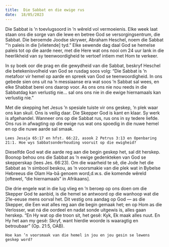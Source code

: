 ```yaml
---
title:  Die Sabbat en die ewige rus
date:  18/05/2023
---
```


Die Sabbat is ’n toevlugsoord in ’n wêreld vol vermoeienis. Elke week laat staan ons die sorge van die lewe en betree God se versorgingsentrum, die Sabbat. Die beroemde Joodse skrywer, Abraham Heschel, noem die Sabbat “’n paleis in die [vlietende] tyd.” Elke sewende dag daal God se hemelse paleis tot op die aarde neer, met die Here wat ons nooi om 24 uur lank in die heerlikheid van sy teenwoordigheid te vertoef intiem met Hom te verkeer.

In sy boek oor die prag en die gewydheid van die Sabbat, beskryf Heschel die betekenisvolheid van God se rusdag soos volg: “Die Sabbat is ’n metafoor vir hemel op aarde en spreek van God se teenwoordigheid. In ons gebede sien ons uit na ’n messiaanse era wat soos ’n Sabbat sal wees, en elke Shabbat berei ons daarop voor. As ons ons nie nou reeds in die Sabbatdag kan verlustig nie… sal ons ons nie in die ewige hiernamaals kan verlustig nie.”

Met die skepping het Jesus ’n spesiale tuiste vir ons geskep, ’n plek waar ons kan skuil. Ons is veilig daar. Die Skepper God is kant en klaar. Sy werk is afgehandel. Wanneer ons op die Sabbat rus, rus ons in sy tedere liefde. Ons rus in afwagting op die ewige rus wat ons spoedig in die nuwe hemel en op die nuwe aarde sal smaak.

`Lees Jesaja 65:17 en hfst. 66:22, asook 2 Petrus 3:13 en Openbaring 21:1. Hoe wys Sabbatsonderhouding vooruit op die ewigheid?`

Dieselfde God wat die aarde reg aan die begin geskep het, sal dit herskep. Boonop behou ons die Sabbat as ’n ewige gedenkteken van God se skepperskap (lees Jes. 66:23). Om die waarheid te sê, die Jode het die Sabbat as ’n simbool beskou, as ’n voorsmakie van die plek wat in Bybelse Hebreeus die Olam Ha-bā genoem word,d.w.s. die komende wêreld [oftewel, “die hiernamaals” in Afrikaans].

Die drie engele wat in die lug vlieg en ’n beroep op ons doen om die Skepper God te aanbid, is die hemel se antwoord op die wanhoop wat die 21e-eeuse mens oorval het. Dit vestig ons aandag op God — as die Skepper, die Een wat alles reg aan die begin gemaak het; en op Hom as die Verlosser, wat ná die oordeel en nadat sonde uitgewis is, alles gaan herskep. “En Hy wat op die troon sit, het gesê: Kyk, Ek maak alles nuut. En Hy het aan my gesê: Skryf, want hierdie woorde is waaragtig en betroubaar” (Op. 21:5, OAB).

`Hoe kan ’n voorsmaak van die hemel in jou en jou gesin se lewens geskep word?`